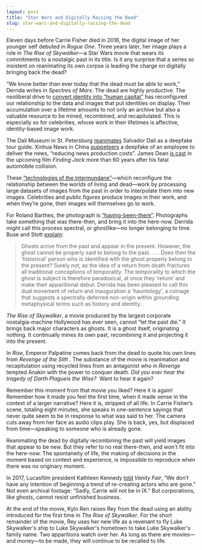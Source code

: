 ```yaml
---
layout: post
title: "Star Wars and Digitally Raising the Dead"
slug: star-wars-and-digitally-raising-the-dead
---
```


Eleven days before Carrie Fisher died in 2016, the digital image of her younger self debuted in *Rogue One*. Three years later, her image plays a role in *The Rise of Skywalker*—a Star Wars movie that wears its commitments to a nostalgic past in its title. Is it any surprise that a series so insistent on reanimating its own corpse is leading the charge on digitally bringing back the dead?

“We know better than ever today that the dead must be able to work,” Derrida writes in *Spectres of Marx*. The dead are highly productive. The neoliberal drive to [convert identity into “human capital”](https://reallifemag.com/sick-of-myself/) has reconfigured our relationship to the data and images that put identities on display. Their accumulation over a lifetime amounts to not only an archive but also a valuable resource to be mined, recombined, and recapitulated. This is especially so for celebrities, whose work in their lifetimes is affective, identity-based image work.

The Dalí Museum in St. Petersburg [reanimates](https://boingboing.net/2019/01/28/salvador-dali-reborn-as-deepfa.html) Salvador Dalí as a deepfake tour guide. Xinhua News in China [puppeteers](https://www.bbc.com/news/technology-46136504) a deepfake of an employee to deliver the news, “reducing news production costs”. James Dean [is cast](https://www.theverge.com/2019/11/6/20951485/james-dean-new-movie-cgi-recreation-finding-jack) in the upcoming film *Finding Jack* more than 60 years after his fatal automobile collision.

These [“technologies of the intermundane”](https://www.mitpressjournals.org/doi/10.1162/dram.2010.54.1.14)—which reconfigure the relationship between the worlds of living and dead—work by processing large datasets of images from the past in order to interpolate them into new images. Celebrities and public figures produce images in their work, and when they’re gone, their images will themselves go to work.

For Roland Barthes, the photograph is [“having-been-there”](https://www.bhphotovideo.com/explora/photography/tips-and-solutions/4-ideas-photographic-writings-roland-barthes). Photographs take something that was there-then, and bring it into the here-now. Derrida might call this process spectral, or ghostlike—no longer belonging to time. Buse and Stott [explain](https://www.palgrave.com/gp/book/9780312217396):

> Ghosts arrive from the past and appear in the present. However, the ghost cannot be properly said to belong to the past. . . . Does then the ‘historical’ person who is identified with the ghost properly belong to the present? Surely not, as the idea of a return from death fractures all traditional conceptions of temporality. The temporality to which the ghost is subject is therefore paradoxical, at once they ‘return’ and make their apparitional debut. Derrida has been pleased to call this dual movement of return and inauguration a ‘hauntology’, a coinage that suggests a spectrally deferred non-origin within grounding metaphysical terms such as history and identity.

*The Rise of Skywalker*, a movie produced by the largest corporate nostalgia-machine Hollywood has ever seen, cannot “let the past die.” It brings back major characters as ghosts. It is a ghost itself, originating nothing. It continually mines its own past, recombining it and projecting it into the present.

In *Rise*, Emperor Palpatine comes back from the dead to quote his own lines from *Revenge of the Sith* . The substance of the movie is reanimation and recapitulation using recycled lines from an antagonist who in *Revenge* tempted Anakin with the power to conquer death. *Did you ever hear the tragedy of Darth Plagueis the Wise?* &nbsp;Want to hear it again?

Remember this moment from that movie you liked? Here it is again! Remember how it made you feel the first time, when it made sense in the context of a larger narrative? Here it is, stripped of all life. In Carrie Fisher’s scene, totaling eight minutes, she speaks in one-sentence sayings that never quite seem to be in response to what was said to her. The camera cuts away from her face as audio clips play. She is back, yes, but displaced from time—speaking to someone who is already gone.

Reanimating the dead by digitally recombining the past will yield images that appear to be new. But they refer to no real there-then, and won't fit into the here-now. The spontaneity of life, the making of decisions in the moment based on context and experience, is impossible to reproduce when there was no originary moment.

In 2017, Lucasfilm president Kathleen Kennedy [told](https://www.vanityfair.com/hollywood/2017/12/star-wars-the-last-jedi-does-leia-die-carrie-fisher-in-episode-ix) *Vanity Fair*, “We don’t have any intention of beginning a trend of re-creating actors who are gone.” Not even archival footage: “Sadly, Carrie will not be in IX.” But corporations, like ghosts, cannot resist unfinished business.

At the end of the movie, Kylo Ren raises Rey from the dead using an ability introduced for the first time in *The Rise of Skywalker*. For the short remainder of the movie, Rey uses her new life as a revenant to fly Luke Skywalker's ship to Luke Skywalker's hometown to take Luke Skywalker's family name. Two apparitions watch over her. As long as there are movies—and money—to be made, they will continue to be recalled to life.
